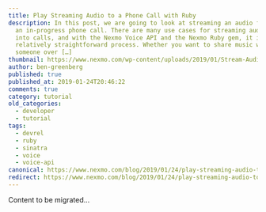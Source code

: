 ```yaml
---
title: Play Streaming Audio to a Phone Call with Ruby
description: In this post, we are going to look at streaming an audio file into
  an in-progress phone call. There are many use cases for streaming audio files
  into calls, and with the Nexmo Voice API and the Nexmo Ruby gem, it is a
  relatively straightforward process. Whether you want to share music with
  someone over […]
thumbnail: https://www.nexmo.com/wp-content/uploads/2019/01/Stream-Audio-into-a-Phone-Call-with-Ruby.png
author: ben-greenberg
published: true
published_at: 2019-01-24T20:46:22
comments: true
category: tutorial
old_categories:
  - developer
  - tutorial
tags:
  - devrel
  - ruby
  - sinatra
  - voice
  - voice-api
canonical: https://www.nexmo.com/blog/2019/01/24/play-streaming-audio-to-a-call-with-ruby-dr
redirect: https://www.nexmo.com/blog/2019/01/24/play-streaming-audio-to-a-call-with-ruby-dr
---
```

Content to be migrated...
